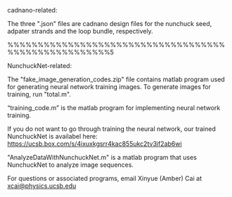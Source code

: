 cadnano-related:

The three ".json" files are cadnano design files for the nunchuck seed, adpater strands and the loop bundle, respectively.

%%%%%%%%%%%%%%%%%%%%%%%%%%%%%%%%%%%%%%%%%%%%%%%%%%%%%5

NunchuckNet-related:

The "fake_image_generation_codes.zip" file contains matlab program used for generating neural network training images. To generate images for training, run "total.m".

“training_code.m” is the matlab program for implementing neural network training.

If you do not want to go through training the neural network, our trained NunchuckNet is availabel here: https://ucsb.box.com/s/4ixuxkgsrr4kac855ukc2tv3if2ab6wi

"AnalyzeDataWithNunchuckNet.m" is a matlab program that uses NunchuckNet to analyze image sequences.


For questions or associated programs, email Xinyue (Amber) Cai at xcai@physics.ucsb.edu
